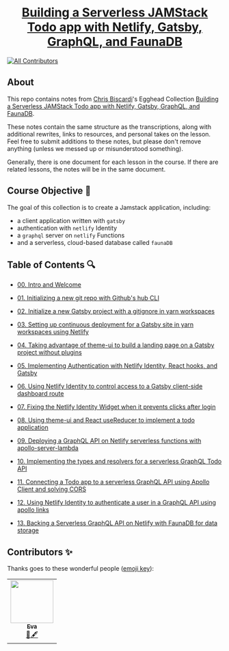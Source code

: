 <h1 align="center"><a href="https://egghead.io/playlists/building-a-serverless-jamstack-todo-app-with-netlify-gatsby-graphql-and-faunadb-53bb">Building a Serverless JAMStack Todo app with Netlify, Gatsby, GraphQL, and FaunaDB</a></h1>

<p align="center">
<!-- ALL-CONTRIBUTORS-BADGE:START - Do not remove or modify this section -->

[![All Contributors](https://img.shields.io/badge/all_contributors-1-orange.svg?style=flat-square)](#contributors-)

<!-- ALL-CONTRIBUTORS-BADGE:END -->
</p>


## About

This repo contains notes from [Chris Biscardi](https://twitter.com/chrisbiscardi)'s Egghead Collection [Building a Serverless JAMStack Todo app with Netlify, Gatsby, GraphQL, and FaunaDB](https://egghead.io/playlists/building-a-serverless-jamstack-todo-app-with-netlify-gatsby-graphql-and-faunadb-53bb).

These notes contain the same structure as the transcriptions, along with additional rewrites, links to resources, and personal takes on the lesson. Feel free to submit additions to these notes, but please don't remove anything (unless we messed up or misunderstood something).

Generally, there is one document for each lesson in the course. If there are related lessons, the notes will be in the same document.


## Course Objective 💪

The goal of this collection is  to create a Jamstack application, including:
- a client application written with `gatsby`
- authentication with `netlify` Identity
- a `graphql` server on `netlify` Functions
- and a serverless, cloud-based database called `faunaDB`

## Table of Contents 🔍

- [00. Intro and Welcome](00-intro-and-welcome.md)

- [01. Initializing a new git repo with Github's hub CLI](01-initializing-a-new-git-repo-with-github-s-hub-cli.md)

- [02. Initialize a new Gatsby project with a gitignore in yarn workspaces](02-initialize-a-new-gatsby-project-with-a-gitignore-in-yarn-workspaces.md)

- [03. Setting up continuous deployment for a Gatsby site in yarn workspaces using Netlify](03-setting-up-continuous-deployment-for-a-gatsby-site-in-yarn-workspaces-using-netlify.md)

- [04. Taking advantage of theme-ui to build a landing page on a Gatsby project without plugins](04-taking-advantage-of-theme-ui-to-build-a-landing-page-on-a-gatsby-project-without-plugins.md)

- [05. Implementing Authentication with Netlify Identity, React hooks, and Gatsby](05-implementing-authentication-with-netlify-identity-react-hooks-and-gatsby.md)

- [06. Using Netlify Identity to control access to a Gatsby client-side dashboard route](06-using-netlify-identity-to-control-access-to-a-gatsby-client-side-dashboard-route.md)

- [07. Fixing the Netlify Identity Widget when it prevents clicks after login](07-fixing-the-netlify-identity-widget-when-it-prevents-clicks-after-login.md)

- [08. Using theme-ui and React useReducer to implement a todo application](08-using-theme-ui-and-react-use-reducer-to-implement-a-todo-application.md)

- [09. Deploying a GraphQL API on Netlify serverless functions with apollo-server-lambda](09-deploying-a-graph-ql-api-on-netlify-serverless-functions-with-apollo-server-lambda.md)

- [10. Implementing the types and resolvers for a serverless GraphQL Todo API](10-implementing-the-types-and-resolvers-for-a-serverless-graph-ql-todo-api.md)

- [11. Connecting a Todo app to a serverless GraphQL API using Apollo Client and solving CORS](11-connecting-a-todo-app-to-a-serverless-graph-ql-api-using-apollo-client-and-solving-cors.md)

- [12. Using Netlify Identity to authenticate a user in a GraphQL API using apollo links](12-using-netlify-identity-to-authenticate-a-user-in-a-graph-ql-api-using-apollo-links.md)

- [13. Backing a Serverless GraphQL API on Netlify with FaunaDB for data storage](13-backing-a-serverless-graph-ql-api-on-netlify-with-fauna-db-for-data-storage.md)

## Contributors ✨

Thanks goes to these wonderful people ([emoji key](https://allcontributors.org/docs/en/emoji-key)):

<table>
  <tr>
    <td align="center"><a href="https://github.com/edieblu"><img src="https://avatars0.githubusercontent.com/u/17270662?s=460&u=8d1a4d67576db0a3baa21fa5b2ecab811476da61&v=4" width="100px;" alt=""/><br /><sub><b>Eva</b></sub></a><br /><a href="#review-edieblu" title="Review">👀</a><a href="#content-edieblu" title="Content">🖋</a></td>
</table>